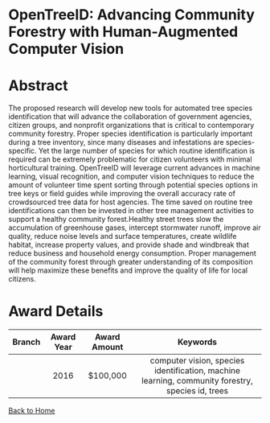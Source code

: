 
OpenTreeID: Advancing Community Forestry with Human-Augmented Computer Vision
=============================================================================

# Abstract


The proposed research will develop new tools for automated tree species identification that will advance the collaboration of government agencies, citizen groups, and nonprofit organizations that is critical to contemporary community forestry. Proper species identification is particularly important during a tree inventory, since many diseases and infestations are species-specific. Yet the large number of species for which routine identification is required can be extremely problematic for citizen volunteers with minimal horticultural training. OpenTreeID will leverage current advances in machine learning, visual recognition, and computer vision techniques to reduce the amount of volunteer time spent sorting through potential species options in tree keys or field guides while improving the overall accuracy rate of crowdsourced tree data for host agencies. The time saved on routine tree identifications can then be invested in other tree management activities to support a healthy community forest.Healthy street trees slow the accumulation of greenhouse gases, intercept stormwater runoff, improve air quality, reduce noise levels and surface temperatures, create wildlife habitat, increase property values, and provide shade and windbreak that reduce business and household energy consumption. Proper management of the community forest through greater understanding of its composition will help maximize these benefits and improve the quality of life for local citizens.  

# Award Details

|Branch|Award Year|Award Amount|Keywords|
| :---: | :---: | :---: | :---: |
||2016|$100,000|computer vision, species identification, machine learning, community forestry, species id, trees|
  
  


[Back to Home](https://github.com/chrischow/dod_sbir_awards/Reports/JT/#635)